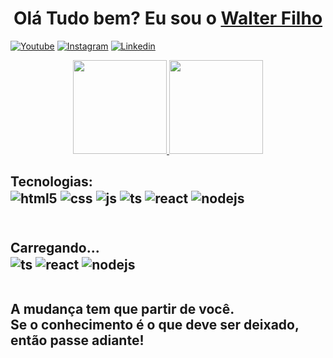 <h1 align="center">
    Olá Tudo bem? Eu sou o 
    <a href="https://www.linkedin.com/in/walter-gon%C3%A7alves/">Walter Filho</a>
  </h1>
  
 
  
[![Youtube](https://img.shields.io/badge/YouTube-FF0000?style=for-the-badge&logo=youtube&logoColor=white)](https://youtube.com.br)
[![Instagram](https://img.shields.io/badge/Instagram-E4405F?style=for-the-badge&logo=instagram&logoColor=white)](https://instagram.com)
[![Linkedin](https://img.shields.io/badge/LinkedIn-0077B5?style=for-the-badge&logo=linkedin&logoColor=white)](https://www.linkedin.com/in/walter-gon%C3%A7alves/)

 <div align="center">
  <a href="https://github.com/Waltergonfilho">
    <img height="150em" src="https://github-readme-stats.vercel.app/api?username=Waltergonfilho&count_private=true&include_all_commits=true&show_icons=true&theme=merko&hide_border=false&show_owner=true"/>
    <img height="150em" src="https://github-readme-stats.vercel.app/api/top-langs/?username=Waltergonfilho&theme=merko&hide_border=false&&layout=compact"/>
  </a>
</div>

  </p>

<h2> Tecnologias:

<div style="display: inline_block">
  <img align="center" alt="html5" src="https://img.shields.io/badge/HTML5-E34F26?style=for-the-badge&logo=html5&logoColor=white" />
  <img align="center" alt="css" src="https://img.shields.io/badge/CSS3-1572B6?style=for-the-badge&logo=css3&logoColor=white" />
  <img align="center" alt="js" src="https://img.shields.io/badge/JavaScript-F7DF1E?style=for-the-badge&logo=javascript&logoColor=black" />
  <img align="center" alt="ts" src="https://img.shields.io/badge/Bootstrap-563D7C?style=for-the-badge&logo=bootstrap&logoColor=white" />
  <img align="center" alt="react" src="https://img.shields.io/badge/Vue.js-35495E?style=for-the-badge&logo=vue.js&logoColor=4FC08D" />
  <img align="center" alt="nodejs" src="https://img.shields.io/badge/PHP-777BB4?style=for-the-badge&logo=php&logoColor=white" />
</div><br/>

<h2> Carregando...
<div style="display: inline_block">
  <img align="center" alt="ts" src="https://img.shields.io/badge/MongoDB-4EA94B?style=for-the-badge&logo=mongodb&logoColor=white" />
  <img align="center" alt="react" src="https://img.shields.io/badge/React-20232A?style=for-the-badge&logo=react&logoColor=61DAFB" />
  <img align="center" alt="nodejs" src="https://img.shields.io/badge/Node.js-43853D?style=for-the-badge&logo=node.js&logoColor=white" />
</div><br/>

A mudança tem que partir de você.<br/>
Se o conhecimento é o que deve ser deixado, então passe adiante!
